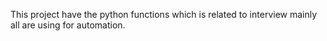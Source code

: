 This project have the python functions which is related to interview 
mainly all are using for automation.